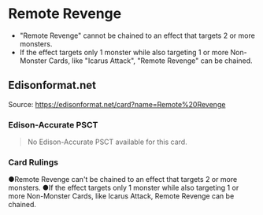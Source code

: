 # Remote Revenge

*   "Remote Revenge" cannot be chained to an effect that targets 2 or more monsters.
*   If the effect targets only 1 monster while also targeting 1 or more Non-Monster Cards, like "Icarus Attack", "Remote Revenge" can be chained.

## Edisonformat.net

Source: https://edisonformat.net/card?name=Remote%20Revenge

### Edison-Accurate PSCT

> No Edison-Accurate PSCT available for this card.

### Card Rulings

●Remote Revenge can't be chained to an effect that targets 2 or more monsters.
●If the effect targets only 1 monster while also targeting 1 or more Non-Monster Cards, like Icarus Attack, Remote Revenge can be chained.
            